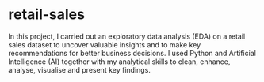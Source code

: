 # retail-sales
In this project, I carried out an exploratory data analysis (EDA) on a retail sales dataset to uncover valuable insights and to make key recommendations for better business decisions. I used Python and Artificial Intelligence (AI) together with my analytical skills to clean, enhance, analyse, visualise and present key findings.
